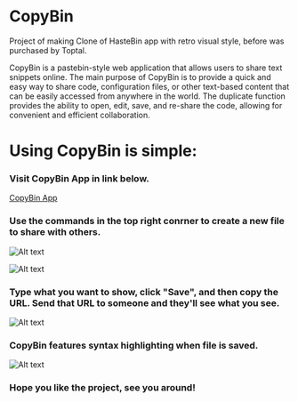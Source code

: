 # CopyBin
Project of making Clone of HasteBin app with retro visual style, before was purchased by Toptal.

CopyBin is a pastebin-style web application that allows users to share text snippets online. The main purpose of CopyBin is to provide a quick and easy way to share code, configuration files, or other text-based content that can be easily accessed from anywhere in the world.
The duplicate function provides the ability to open, edit, save, and re-share the code, allowing for convenient and efficient collaboration.


# Using CopyBin is simple:

### Visit CopyBin App in link below.
<a href='http://ec2-18-169-71-135.eu-west-2.compute.amazonaws.com'> CopyBin App </a>

### Use the commands in the top right conrner to create a new file to share with others.
![Alt text](https://netlife2022.s3.eu-west-2.amazonaws.com/CopyBin01.png "Main Web Page")

![Alt text](https://netlife2022.s3.eu-west-2.amazonaws.com/CopyBin02.png "New Web Page")

### Type what you want to show, click "Save", and then copy the URL. Send that URL to someone and they'll see what you see.
![Alt text](https://netlife2022.s3.eu-west-2.amazonaws.com/CopyBin03.png "New Web Page With Written Code ")

### CopyBin features syntax highlighting when file is saved.
![Alt text](https://netlife2022.s3.eu-west-2.amazonaws.com/CopyBin04.png "New Web Page")

### Hope you like the project, see you around!
